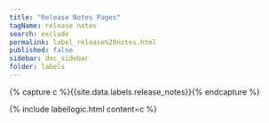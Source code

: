 ```yaml
---
title: "Release Notes Pages"
tagName: release notes
search: exclude
permalink: label_release%20notes.html
published: false
sidebar: doc_sidebar
folder: labels
---
```


{% capture c %}{{site.data.labels.release_notes}}{% endcapture %}

{% include labellogic.html content=c %}
